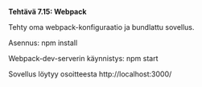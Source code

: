 **Tehtävä 7.15: Webpack**

Tehty oma webpack-konfiguraatio ja bundlattu sovellus.

Asennus:
    npm install

Webpack-dev-serverin käynnistys:
    npm start

Sovellus löytyy osoitteesta http://localhost:3000/
